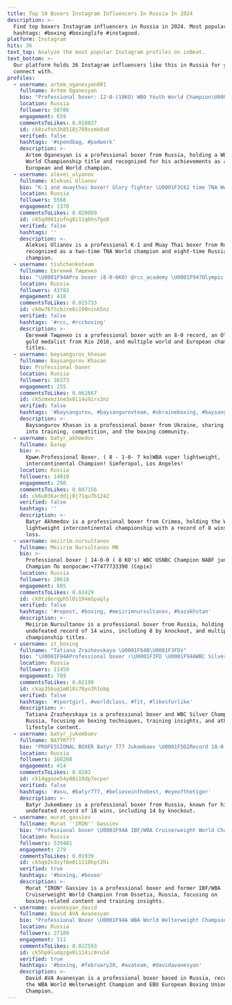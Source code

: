 ```yaml
---
title: Top 10 Boxers Instagram Influencers In Russia In 2024
description: >-
  Find top boxers Instagram influencers in Russia in 2024. Most popular
  hashtags: #boxing #boxinglife #instagood.
platform: Instagram
hits: 36
text_top: Analyze the most popular Instagram profiles on inBeat.
text_bottom: >-
  Our platform holds 36 Instagram influencers like this in Russia for you to
  connect with.
profiles:
  - username: artem_oganesyan001
    fullname: Artem Oganesyan
    bio: "Professional boxer: 12-0-(10KO) WBO Youth World Champion\U0001F30E Amateur: European champion\U0001F3C5 World champion\U0001F3C5 Best junior boxer in the world 2015"
    location: Russia
    followers: 58786
    engagement: 659
    commentsToLikes: 0.010837
    id: ck8sxfoh3h8510j789ssmk0x0
    verified: false
    hashtags: '#speedbag, #padwork'
    description: >-
      Artem Oganesyan is a professional boxer from Russia, holding a WBO Youth
      World Championship title and recognized for his achievements as an amateur
      European and World champion.
  - username: alexei_ulyanov
    fullname: Aleksei Ulianov
    bio: "K-1 and muaythai boxer! Glory fighter \U0001F3C62 time TNA World winner! \U0001F9478 time Russian champion! 65-71 kg. Russia, Prokopievsk\U0001F1F7\U0001F1FA ➡ftbk-office@yandex.ru"
    location: Russia
    followers: 5568
    engagement: 1370
    commentsToLikes: 0.020089
    id: ck5qd981zufng0i11q6hn7go8
    verified: false
    hashtags: ''
    description: >-
      Aleksei Ulianov is a professional K-1 and Muay Thai boxer from Russia,
      recognized as a two-time TNA World champion and eight-time Russian
      champion.
  - username: tishchenkoteam
    fullname: Евгений Тищенко
    bio: "\U0001F94APro boxer (8-0-6KO) @rcc_academy \U0001F947Olympic gold medalist(Rio 2016) \U0001F3C6World Champion(Qatar 2015) \U0001F3C5European Champion(2015,2017)"
    location: Russia
    followers: 43783
    engagement: 418
    commentsToLikes: 0.015733
    id: ck0w76ftcbzre0i190nink5nz
    verified: false
    hashtags: '#rcc, #rccboxing'
    description: >-
      Евгений Тищенко is a professional boxer with an 8-0 record, an Olympic
      gold medalist from Rio 2016, and multiple world and European championship
      titles.
  - username: baysangurov_khasan
    fullname: Baysangurov Khasan
    bio: Professional boxer
    location: Russia
    followers: 16373
    engagement: 255
    commentsToLikes: 0.062667
    id: ck5zmxmz1ne3x0i14u9irx3nz
    verified: false
    hashtags: '#baysangurov, #baysangurovteam, #ukraineboxing, #baysangurovuvaysteam'
    description: >-
      Baysangurov Khasan is a professional boxer from Ukraine, sharing insights
      into training, competition, and the boxing community.
  - username: batyr_akhmedov
    fullname: Батыр
    bio: >-
      Крым.Professional Boxer. ( 8 - 1-0- 7 ko)WBA super lightweight,
      intercontinental Champion! Simferopol, Los Angeles!
    location: Russia
    followers: 14819
    engagement: 290
    commentsToLikes: 0.047156
    id: ck6u036arddjj0j71qu7b1242
    verified: false
    hashtags: ''
    description: >-
      Batyr Akhmedov is a professional boxer from Crimea, holding the WBA super
      lightweight intercontinental championship with a record of 8 wins and 1
      loss.
  - username: meiirim.nursultanov
    fullname: Meiirim Nursultanov MN
    bio: >-
      Professional boxer | 14-0-0 ( 8 KO's) WBC USNBС Champion NABF junior
      Champion По вопросам:+77477733390 (Серік)
    location: Russia
    followers: 20618
    engagement: 805
    commentsToLikes: 0.02429
    id: ck0tz8erqph5l0i194m5paqly
    verified: false
    hashtags: '#repost, #boxing, #meiirimnursultanov, #kazakhstan'
    description: >-
      Meiirim Nursultanov is a professional boxer from Russia, holding an
      undefeated record of 14 wins, including 8 by knockout, and multiple
      championship titles.
  - username: zt_boxing
    fullname: "Tatiana Zrazhevskaya \U0001F64B\U0001F3FD‍♀️"
    bio: "\U0001F94AProfessional boxer ✌\U0001F3FD \U0001F94AWBC Silver Champion \U0001F94AМСМК ПО БОКСУ\U0001F1F7\U0001F1FA \U0001F94Aпо всем вопросам ztteam33@gmail.com"
    location: Russia
    followers: 11459
    engagement: 789
    commentsToLikes: 0.02199
    id: ckap356uq1m010i78yo3h1obg
    verified: false
    hashtags: '#sportgirl, #worldclass, #fit, #likesforlike'
    description: >-
      Tatiana Zrazhevskaya is a professional boxer and WBC Silver Champion from
      Russia, focusing on boxing techniques, training insights, and athlete
      lifestyle content.
  - username: batyr_jukembaev
    fullname: BATYR777
    bio: "PROFESSIONAL BOXER Batyr 777 Jukembaev \U0001F5D2Record 18-0-0 (14 KOs) По вопросам: Team.batyr777@gmail.com"
    location: Russia
    followers: 160208
    engagement: 414
    commentsToLikes: 0.0202
    id: ck14ggooe54y80i19dp7ecpor
    verified: false
    hashtags: '#asu, #batyr777, #believeinthebest, #eyeofthetiger'
    description: >-
      Batyr Jukembaev is a professional boxer from Russia, known for his
      undefeated record of 18 wins, including 14 by knockout.
  - username: murat_gassiev
    fullname: Murat ''IRON'' Gassiev
    bio: "Professional boxer \U0001F94A IBF/WBA Cruiserweight World Champion\U0001F30D Russia \U0001F1F7\U0001F1FA Ossetia ⚪️\U0001F534\U0001F315"
    location: Russia
    followers: 539481
    engagement: 279
    commentsToLikes: 0.01939
    id: ck5qe2n3syf8e0i1118hpt2hi
    verified: true
    hashtags: '#boxing, #boxeo'
    description: >-
      Murat "IRON" Gassiev is a professional boxer and former IBF/WBA
      Cruiserweight World Champion from Ossetia, Russia, focusing on
      boxing-related content and training insights.
  - username: avanesyan_david
    fullname: David AVA Avanesyan
    bio: "Professional Boxer \U0001F94A WBA World Welterweight Champion\U0001F3C6 EBU European Boxing Union Champion\U0001F3C6"
    location: Russia
    followers: 27189
    engagement: 511
    commentsToLikes: 0.022593
    id: ck5hp9ludqzge0i114ic0ru54
    verified: true
    hashtags: '#boxing, #february20, #avateam, #davidavanesyan'
    description: >-
      David AVA Avanesyan is a professional boxer based in Russia, recognized as
      the WBA World Welterweight Champion and EBU European Boxing Union
      Champion.
---
```


